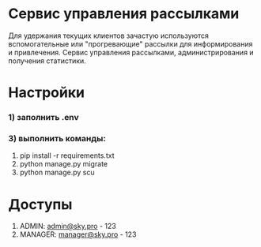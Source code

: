 # Сервис управления рассылками 

Для удержания текущих клиентов зачастую используются вспомогательные или "прогревающие" рассылки для информирования и привлечения.
Cервис управления рассылками, администрирования и получения статистики.

# Настройки
### 1) заполнить .env
### 3) выполнить команды:
  1. pip install -r requirements.txt
  2. python manage.py migrate
  3. python manage.py scu


# Доступы
1. ADMIN: admin@sky.pro - 123
2. MANAGER: manager@sky.pro - 123
  
